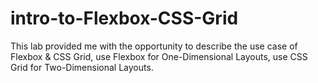 # intro-to-Flexbox-CSS-Grid
This lab provided me with the opportunity to describe the use case of Flexbox &amp; CSS Grid, use Flexbox for One-Dimensional Layouts, use CSS Grid for Two-Dimensional Layouts.

